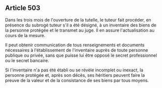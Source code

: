 Article 503
----
Dans les trois mois de l'ouverture de la tutelle, le tuteur fait procéder, en
présence du subrogé tuteur s'il a été désigné, à un inventaire des biens de la
personne protégée et le transmet au juge. Il en assure l'actualisation au cours
de la mesure.

Il peut obtenir communication de tous renseignements et documents nécessaires à
l'établissement de l'inventaire auprès de toute personne publique ou privée,
sans que puisse lui être opposé le secret professionnel ou le secret bancaire.

Si l'inventaire n'a pas été établi ou se révèle incomplet ou inexact, la
personne protégée et, après son décès, ses héritiers peuvent faire la preuve de
la valeur et de la consistance de ses biens par tous moyens.
